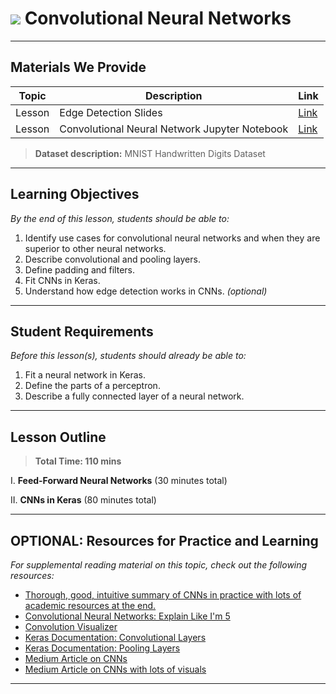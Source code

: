# ![](https://ga-dash.s3.amazonaws.com/production/assets/logo-9f88ae6c9c3871690e33280fcf557f33.png) Convolutional Neural Networks

---

## Materials We Provide


| Topic | Description | Link |
| --- | --- | --- |
| Lesson | Edge Detection Slides | [Link](./edge-detection.pdf)|
| Lesson | Convolutional Neural Network Jupyter Notebook | [Link](./starter-code.ipynb)|

> **Dataset description:** MNIST Handwritten Digits Dataset

---

## Learning Objectives

*By the end of this lesson, students should be able to:*
1. Identify use cases for convolutional neural networks and when they are superior to other neural networks.
2. Describe convolutional and pooling layers.
3. Define padding and filters.
4. Fit CNNs in Keras.
5. Understand how edge detection works in CNNs. _(optional)_

---

## Student Requirements

*Before this lesson(s), students should already be able to:*

1. Fit a neural network in Keras.
2. Define the parts of a perceptron.
3. Describe a fully connected layer of a neural network.

---

## Lesson Outline

> **Total Time: 110 mins**

I. **Feed-Forward Neural Networks** (30 minutes total)

II. **CNNs in Keras** (80 minutes total)

---

## OPTIONAL: Resources for Practice and Learning

*For supplemental reading material on this topic, check out the following resources:*

- [Thorough, good, intuitive summary of CNNs in practice with lots of academic resources at the end.](https://ujjwalkarn.me/2016/08/11/intuitive-explanation-convnets/)
- [Convolutional Neural Networks: Explain Like I'm 5](https://towardsdatascience.com/a-comprehensive-guide-to-convolutional-neural-networks-the-eli5-way-3bd2b1164a53)
- [Convolution Visualizer](https://ezyang.github.io/convolution-visualizer/)
- [Keras Documentation: Convolutional Layers](https://keras.io/layers/convolutional)
- [Keras Documentation: Pooling Layers](https://keras.io/layers/pooling/)
- [Medium Article on CNNs](https://towardsdatascience.com/convolutional-neural-network-17fb77e76c05)
- [Medium Article on CNNs with lots of visuals](https://towardsdatascience.com/understanding-convolutional-neural-networks-through-visualizations-in-pytorch-b5444de08b91)
---

